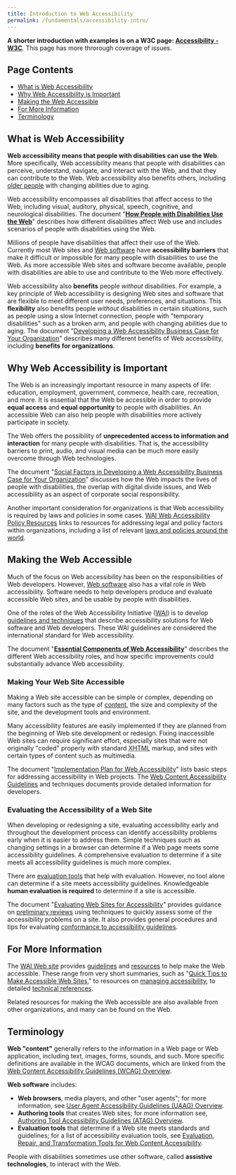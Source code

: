 ```yaml
---
title: Introduction to Web Accessibility
permalink: /fundamentals/accessibility-intro/
---
```


  <p class="highlight-version"><strong>A shorter introduction with examples is on a W3C page: <a href="http://www.w3.org/standards/webdesign/accessibility" shape="rect">Accessibility - W3C</a></strong>. This page has more throrough coverage of issues.</p>
  <div id="contents">
    <h2>Page Contents</h2>
    <ul>
      <li><a href="#i-what" shape="rect">What is Web Accessibility</a></li>
      <li><a href="#important" shape="rect">Why Web Accessibility is Important</a></li>
      <li><a href="#making" shape="rect">Making the Web Accessible</a></li>
      <li><a href="#more-info" shape="rect">For More Information</a></li>
      <li><a href="#terms" shape="rect">Terminology</a></li>
    </ul>
    <!-- end (page) contents (list)--></div>
  <h2><a name="i-what" id="i-what" shape="rect">What is Web Accessibility</a></h2>
  <p><strong>Web accessibility means that people with disabilities can use the Web</strong>.
    More specifically, Web accessibility means that people with disabilities can perceive, understand, navigate, and interact with the Web, and that they can  contribute to the Web. Web accessibility also benefits others, including <a href="../bcase/soc.html#of" shape="rect">older people</a> with changing abilities due to aging.</p>
  <p>Web accessibility encompasses all disabilities that  affect access to the Web, including visual, auditory, physical, speech, cognitive, and neurological disabilities. The document "<strong><a href="http://www.w3.org/WAI/intro/people-use-web/Overview.html" shape="rect">How People with Disabilities Use the Web</a></strong>" describes how different
    disabilities affect Web use and includes scenarios of people with
    disabilities using the Web. 
    <!-- when done, link to intro doc --> 
  </p>
  <p></p>
  <p>Millions of people  have disabilities that affect their use
    of the Web. Currently most Web sites and <a href="#software" shape="rect">Web software</a> have <strong>accessibility barriers</strong> that make it
    difficult or impossible for many people with disabilities to use the Web. As more accessible Web sites and  software become available, people with disabilities are able to use and contribute to the Web more effectively.</p>
  <p>Web accessibility  also <strong>benefits</strong> people <em>without</em> disabilities. For example, a key  principle of Web accessibility is designing Web sites and software that are flexible to meet different user needs, preferences, and situations. This <strong>flexibility</strong> also benefits people <em>without</em> disabilities in certain situations, such as people using a slow Internet connection, people with "temporary disabilities" such as a broken arm, and people with changing abilities due to aging. The document "<a href="../bcase/Overview" shape="rect">Developing a
    Web Accessibility Business Case for Your Organization</a>" describes  many different benefits of Web accessibility, including <strong>benefits for organizations</strong>.</p>
  <h2><a name="important" id="important" shape="rect">Why Web Accessibility is
    Important</a></h2>
  <p>The Web is an increasingly important resource in many aspects of life: education, employment, government, commerce, health care, recreation, and more. It is essential that the Web be accessible in order to provide <strong>equal access</strong> and <strong>equal opportunity</strong> to people with disabilities. An accessible Web can also help people with disabilities more actively participate  in society.</p>
  <p>The Web offers the possibility of <strong>unprecedented access to information and interaction</strong> for many people with disabilities. That is, the  accessibility barriers to print, audio, and visual media can be much more easily overcome through Web technologies.</p>
  <p>The document "<a href="../bcase/soc" shape="rect">Social Factors in Developing a Web Accessibility Business Case for Your Organization</a>" discusses  how the Web  impacts the lives of people with disabilities, the overlap with digital divide issues, and Web accessibility as an aspect of corporate social responsibility.</p>
  <p>Another important consideration for organizations is that Web accessibility is required by laws and policies in some cases. <a href="../policy-res" shape="rect">WAI  Web Accessibility Policy Resources</a> links to resources for addressing legal and policy factors within organizations, including a list of relevant <a href="../Policy/" shape="rect">laws and policies around the world</a>.</p>
  <h2><a name="making" id="making" shape="rect">Making the Web Accessible</a></h2>
  <p> Much of the focus on Web accessibility has been on the responsibilities of Web developers. However, <a href="#software" shape="rect">Web software</a> also has a vital role in Web accessibility. Software needs to help developers produce and evaluate accessible Web sites, and be usable by people with disabilities.</p>
  <p>One of the roles of the Web Accessibility Initiative (<a href="../about-links" shape="rect">WAI</a>) is to develop <a href="../guid-tech" shape="rect">guidelines and techniques</a> that describe accessibility solutions for Web software and Web developers. These WAI guidelines  are considered the international standard for Web accessibility.</p>
  <p>The document "<a href="components.php" shape="rect"><strong>Essential Components of
    Web Accessibility</strong></a>" describes the different  Web accessibility roles, and how specific improvements could substantially advance Web accessibility.</p>
  <h3><a name="specific" id="specific" shape="rect">Making Your Web Site Accessible</a></h3>
  <p>Making a Web site accessible can be simple or complex, depending on many factors such as the type of <a href="#content" shape="rect">content</a>, the size and complexity of the site, and the
    development tools and environment.</p>
  <p>Many accessibility features are easily implemented if they are planned from the beginning of Web site development or redesign. Fixing inaccessible Web sites can require significant effort, especially sites that were not originally "coded" properly with standard <acronym title="Extensible HyperText Markup Language">XHTML</acronym> markup, and
    sites with certain types of content such as multimedia.</p>
  <p>The document "<a href="/WAI/impl/Overview" shape="rect">Implementation Plan for Web
    Accessibility</a>" 
    <!-- title of resource might change --> 
    lists basic steps for addressing  accessibility in Web projects. The <a href="wcag.php" shape="rect">Web Content Accessibility Guidelines</a> and techniques documents provide detailed information for developers.</p>
  <h3><a name="evaluate" id="evaluate" shape="rect"> Evaluating the Accessibility of a Web Site</a></h3>
  <p>When developing or redesigning a site, evaluating accessibility early and throughout the development process can identify accessibility problems early when it is easier to address them. Simple techniques such as changing settings in a  browser can  determine if a Web page meets some accessibility guidelines. A comprehensive evaluation to determine if a site  meets all accessibility guidelines  is much more complex.</p>
  <p>There are <a href="/WAI/ER/existingtools.html" shape="rect">evaluation  tools</a> that  help with evaluation. However, no tool alone can determine if a site meets accessibility guidelines. Knowledgeable <strong>human evaluation is required</strong> to determine if a site is accessible.</p>
  <p>The document "<a href="/WAI/eval/Overview.html" shape="rect">Evaluating Web Sites for
    Accessibility</a>"  provides guidance on <a href="/WAI/eval/preliminary" shape="rect">preliminary reviews</a> using techniques to quickly assess some of the accessibility problems on a site. It also provides  general procedures and tips for evaluating <a href="/WAI/eval/conformance" shape="rect">conformance to accessibility guidelines</a>.</p>
  <h2><a id="more-info" name="more-info" shape="rect">For More Information</a></h2>
  <p>The <a href="/WAI/" shape="rect">WAI Web site</a> provides <a href="../guid-tech" shape="rect">guidelines</a> and <a href="/WAI/Resources/" shape="rect"> resources</a> to help make the Web accessible. These range from very short summaries, such as "<a href="/WAI/References/QuickTips/" shape="rect">Quick Tips to
    Make Accessible Web Sites</a>," to resources on <a href="../managing" shape="rect">managing accessibility</a>, to detailed <a href="/TR/tr-activity#WAITechnicalActivity" shape="rect">technical references</a>.</p>
  <p>Related resources for making the Web accessible are also available from other organizations, and many can be found on the Web.</p>
  <h2><a id="terms" name="terms" shape="rect">Terminology</a></h2>
  <p><a name="content" id="content" shape="rect"></a><strong>Web "content"</strong> generally refers to the information in a Web page or Web application,
    including text, images, forms, sounds, and such. More specific definitions
    are available in the WCAG documents, which are linked from the <a href="wcag.php" shape="rect">Web Content Accessibility Guidelines (WCAG) Overview</a>.</p>
  <p><a name="software" id="software" shape="rect"></a><strong>Web software</strong> includes:</p>
  <ul>
    <li><strong>Web browsers</strong>, media players, and other "user agents"; for more
      information, see <a href="uaag.php" shape="rect">User Agent Accessibility Guidelines
      (UAAG) Overview</a>.</li>
    <!-- add assisitve technologies -->
    <li><strong>Authoring tools</strong> that creates Web sites; for more information see, <a href="atag.php" shape="rect">Authoring Tool Accessibility Guidelines (ATAG)
      Overview</a>.</li>
    <li><strong>Evaluation tools</strong> that determine if a Web site meets standards and
      guidelines; for a list of accessibility evaluation tools, see <a href="/WAI/ER/existingtools" shape="rect">Evaluation, Repair, and Transformation Tools
      for Web Content Accessibility</a>.</li>
  </ul>
  <p>People with disabilities sometimes use other software, called <strong>assistive technologies</strong>, to interact with the Web.</p>
